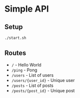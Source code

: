 # Simple API

## Setup

```bash
./start.sh
```

## Routes

- `/` - Hello World
- `/ping` - Pong
- `/users` - List of users
- `/users/{user_id}` - Unique user
- `/posts` - List of posts
- `/posts/{post_id}` - Unique post
